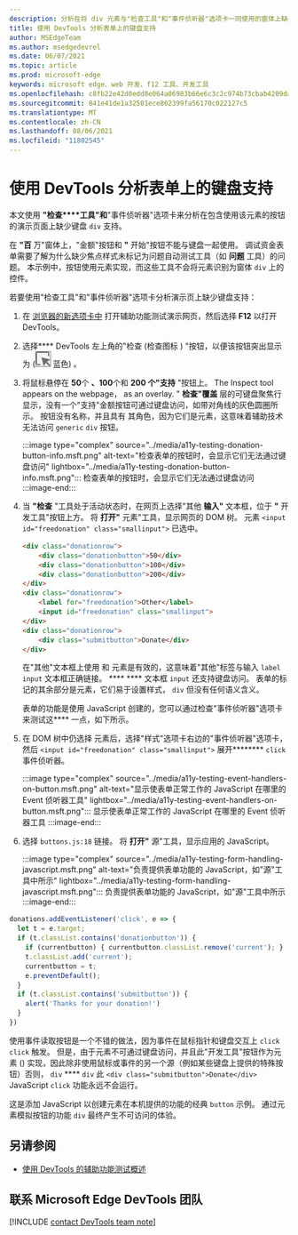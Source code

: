 ```yaml
---
description: 分析在将 div 元素与"检查工具"和"事件侦听器"选项卡一同使用的窗体上缺少键盘支持。
title: 使用 DevTools 分析表单上的键盘支持
author: MSEdgeTeam
ms.author: msedgedevrel
ms.date: 06/07/2021
ms.topic: article
ms.prod: microsoft-edge
keywords: microsoft edge、web 开发、f12 工具、开发工具
ms.openlocfilehash: c8fb22e42d0edd8e064a06983b66e6c3c2c974b73cbab4209daee1ac2c818f58
ms.sourcegitcommit: 841e41de1a32501ece862399fa56170c022127c5
ms.translationtype: MT
ms.contentlocale: zh-CN
ms.lasthandoff: 08/06/2021
ms.locfileid: "11802545"
---
```

# <a name="analyze-keyboard-support-on-forms-using-the-devtools"></a>使用 DevTools 分析表单上的键盘支持

本文使用 **"检查****工具"和**"事件侦听器"选项卡来分析在包含使用该元素的按钮的演示页面上缺少键盘 `div` 支持。

在 **"百** 万"窗体上，"金额"按钮和 **"** 开始"按钮不能与键盘一起使用。  调试资金表单需要了解为什么缺少焦点样式未标记为问题自动测试工具（如 **问题** 工具）的问题。  本示例中，按钮使用元素实现，而这些工具不会将元素识别为窗体 `div` 上的控件。

若要使用"检查工具"和"事件侦听器"选项卡分析演示页上缺少键盘支持：

<!-- 1. Inspect tool: Accessibility section: keyboard-focusable row -->

1.  在 [浏览器的新选项卡中][DevToolsA11yErrorsDemopage] 打开辅助功能测试演示网页，然后选择 **F12** 以打开 DevTools。
    
1.  选择**** DevTools 左上角的"检查 \(检查图标 \) "按钮，以便该按钮突出显示为 (![ ](../media/inspect-icon.msft.png) 蓝色) 。

1.  将鼠标悬停在 **50**个 **、100**个和 **200 个"支持** "按钮上。  The Inspect tool appears on the webpage， as an overlay.  " **检查"覆盖** 层的可键盘聚焦行显示，没有一个"支持"金额按钮可通过键盘访问，如带对角线的灰色圆圈所示。  按钮没有名称，并且具有 其角色，因为它们是元素，这意味着辅助技术无法访问 `generic` `div` 按钮。

    :::image type="complex" source="../media/a11y-testing-donation-button-info.msft.png" alt-text="检查表单的按钮时，会显示它们无法通过键盘访问" lightbox="../media/a11y-testing-donation-button-info.msft.png":::
        检查表单的按钮时，会显示它们无法通过键盘访问
    :::image-end:::
    
1.  当 **"检查** "工具处于活动状态时，在网页上选择"其他 **输入"** 文本框，位于 **"** 开发工具"按钮上方。  将 **打开"** 元素"工具，显示网页的 DOM 树。  元素 `<input id="freedonation" class="smallinput">` 已选中。

    ```html
    <div class="donationrow">
        <div class="donationbutton">50</div>
        <div class="donationbutton">100</div>
        <div class="donationbutton">200</div>
    </div>
    <div class="donationrow">
        <label for="freedonation">Other</label>
        <input id="freedonation" class="smallinput">
    </div>
    <div class="donationrow">
        <div class="submitbutton">Donate</div>
    </div>
    ```

    在"其他"文本框上使用 和 元素是有效的，这意味着"其他"标签与输入 `label` `input` 文本框正确链接。 **** ****  文本框 `input` 还支持键盘访问。  表单的标记的其余部分是元素，它们易于设置样式， `div` 但没有任何语义含义。

    <!-- 2. Elements tool: Event Listeners tab -->

    表单的功能是使用 JavaScript 创建的，您可以通过检查"事件侦听器"选项卡来测试这**** 一点，如下所示。

1.  在 DOM 树中仍选择 元素后，选择"样式"选项卡右边的"事件侦听器"选项卡，然后 `<input id="freedonation" class="smallinput">` 展开******** `click` 事件侦听器。

    :::image type="complex" source="../media/a11y-testing-event-handlers-on-button.msft.png" alt-text="显示使表单正常工作的 JavaScript 在哪里的 Event 侦听器工具" lightbox="../media/a11y-testing-event-handlers-on-button.msft.png":::
        显示使表单正常工作的 JavaScript 在哪里的 Event 侦听器工具
    :::image-end:::

1.  选择 `buttons.js:18` 链接。  将 **打开"** 源"工具，显示应用的 JavaScript。

    :::image type="complex" source="../media/a11y-testing-form-handling-javascript.msft.png" alt-text="负责提供表单功能的 JavaScript，如"源"工具中所示" lightbox="../media/a11y-testing-form-handling-javascript.msft.png":::
        负责提供表单功能的 JavaScript，如"源"工具中所示
    :::image-end:::

```javascript
donations.addEventListener('click', e => {
  let t = e.target;
  if (t.classList.contains('donationbutton')) {
    if (currentbutton) { currentbutton.classList.remove('current'); }
    t.classList.add('current');
    currentbutton = t;
    e.preventDefault();
  }
  if (t.classList.contains('submitbutton')) {
    alert('Thanks for your donation!')
  } 
})
```

使用事件读取按钮是一个不错的做法，因为事件在鼠标指针和键盘交互上 `click` `click` 触发。  但是，由于元素不可通过键盘访问，并且此"开发工具"按钮作为元素 () 实现，因此除非使用鼠标或事件的另一个源（例如某些键盘上提供的特殊按钮）否则， `div` **** `div` 此 `<div class="submitbutton">Donate</div>` JavaScript `click` 功能永远不会运行。

这是添加 JavaScript 以创建元素在本机提供的功能的经典 `button` 示例。  通过元素模拟按钮的功能 `div` 最终产生不可访问的体验。


## <a name="see-also"></a>另请参阅

*  [使用 DevTools 的辅助功能测试概述](accessibility-testing-in-devtools.md)


## <a name="getting-in-touch-with-the-microsoft-edge-devtools-team"></a>联系 Microsoft Edge DevTools 团队  

[!INCLUDE [contact DevTools team note](../includes/contact-devtools-team-note.md)]  


<!-- links -->
[DevToolsA11yErrorsDemopage]: https://microsoftedge.github.io/DevToolsSamples/a11y-testing/page-with-errors.html "辅助功能测试演示网页|GitHub"
